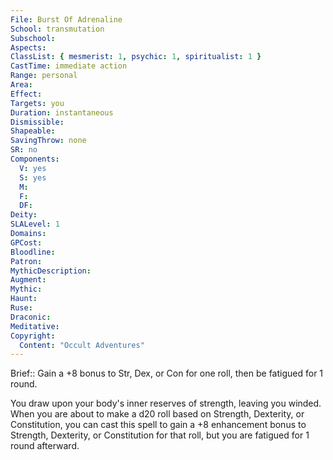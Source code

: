 ```yaml
---
File: Burst Of Adrenaline
School: transmutation
Subschool: 
Aspects: 
ClassList: { mesmerist: 1, psychic: 1, spiritualist: 1 }
CastTime: immediate action
Range: personal
Area: 
Effect: 
Targets: you
Duration: instantaneous
Dismissible: 
Shapeable: 
SavingThrow: none
SR: no
Components:
  V: yes
  S: yes
  M: 
  F: 
  DF: 
Deity: 
SLALevel: 1
Domains: 
GPCost: 
Bloodline: 
Patron: 
MythicDescription: 
Augment: 
Mythic: 
Haunt: 
Ruse: 
Draconic: 
Meditative: 
Copyright:
  Content: "Occult Adventures"
---
```

Brief:: Gain a +8 bonus to Str, Dex, or Con for one roll, then be fatigued for 1 round.

You draw upon your body's inner reserves of strength, leaving you winded. When you are about to make a d20 roll based on Strength, Dexterity, or Constitution, you can cast this spell to gain a +8 enhancement bonus to Strength, Dexterity, or Constitution for that roll, but you are fatigued for 1 round afterward.
